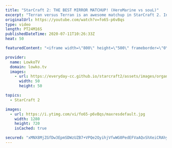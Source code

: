 ```yaml
---
title: "StarCraft 2: THE BEST MIRROR MATCHUP! (HeroMarine vs souL)"
excerpt: "Terran versus Terran is an awesome matchup in StarCraft 2. In my opinion it's by far the best mirror matchup in the game. In this professional match between HeroMarine and souL both players focus their unit composition around Marines, Siege Tanks, Vikings, Medivacs and Liberators. Despite that, the dynamic"
originalUrl: https://youtube.com/watch?v=fo65-p6vBqs
type: video
length: PT24M16S
publishedDateTime: 2020-07-11T10:26:33Z
heat: 50

featuredContent: "<iframe width=\"800\" height=\"500\" frameborder=\"0\" src=\"https://www.youtube.com/embed/fo65-p6vBqs\" allow=\"accelerometer; autoplay; encrypted-media; gyroscope; picture-in-picture\" allowfullscreen></iframe>"

provider:
  name: LowkoTV
  domain: lowko.tv
  images:
    - url: https://everyday-cc.github.io/starcraft2/assets/images/organizations/lowko.tv-50x50.jpg
      width: 50
      height: 50

topics:
  - StarCraft 2

images:
  - url: https://i.ytimg.com/vi/fo65-p6vBqs/maxresdefault.jpg
    width: 1280
    height: 720
    isCached: true

secured: "xMNX8MjZGfDw3EpmSDWzUZB7+VPQe2OyihjVfwWG0PedEFVaAQvShXeiCRAhy7crSVyesv/E0EQK7yxgwE9CQ12zwt5wzdnFig6TqH5w/KuRJ/qkUD0keo2ql0I0VJ/5HiAlrEzJkRkIl7X5zKiNdecQ5SYQ75lBAU2y20InSMst2H2R7Cs3UuG6KfLYgHXPjwSTfCWB1wCv9Up+hCieRSbZ/0vyIQzuedcup1eAUDbCx4MW5v7Q/GMuMviyDY0K9+Nm/ebHCNMczly/kkKIoAK2nVHsZ8TVzWVDlxQIBEZoA2ZuCFg8y5uhbGqXauYcp3A+D5yLk4kWEkaWuEhShBfQaYXylZ4n3uZVAcPEQNU7i1qaRDbGiMHXGfeSPyGAgoSH9/2wh9xrGhihZnlvVNd3n0cxaRUJUyJCFWEzvM4=;Aesk/t3b1IkXycrIgH+jtA=="
---
```


